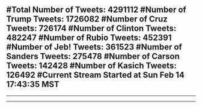 #Total Number of Tweets: 4291112 
#Number of Trump Tweets: 1726082
#Number of Cruz Tweets: 726174
#Number of Clinton Tweets: 482247
#Number of Rubio Tweets: 452391
#Number of Jeb! Tweets: 361523
#Number of Sanders Tweets: 275478
#Number of Carson Tweets: 142428
#Number of Kasich Tweets: 126492
#Current Stream Started at Sun Feb 14 17:43:35 MST
---
---
---
